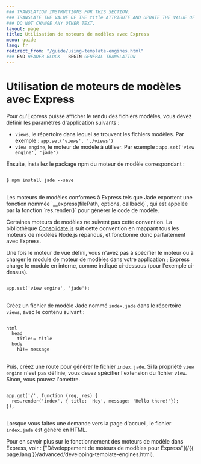 ```yaml
---
### TRANSLATION INSTRUCTIONS FOR THIS SECTION:
### TRANSLATE THE VALUE OF THE title ATTRIBUTE AND UPDATE THE VALUE OF THE lang ATTRIBUTE. 
### DO NOT CHANGE ANY OTHER TEXT. 
layout: page
title: Utilisation de moteurs de modèles avec Express
menu: guide
lang: fr
redirect_from: "/guide/using-template-engines.html"
### END HEADER BLOCK - BEGIN GENERAL TRANSLATION
---
```


# Utilisation de moteurs de modèles avec Express

Pour qu'Express puisse afficher le rendu des fichiers modèles, vous devez définir les paramètres d'application suivants :

* `views`, le répertoire dans lequel se trouvent les fichiers modèles. Par exemple : `app.set('views', './views')`
* `view engine`, le moteur de modèle à utiliser. Par exemple : `app.set('view engine', 'jade')`

Ensuite, installez le package npm du moteur de modèle correspondant :

<pre>
<code class="language-sh" translate="no">
$ npm install jade --save
</code>
</pre>

<div class="doc-box doc-notice" markdown="1">
Les moteurs de modèles conformes à Express tels que Jade exportent une fonction nommée `__express(filePath, options, callback)`, qui est appelée par la fonction `res.render()` pour générer le code de modèle.

Certaines moteurs de modèles ne suivent pas cette convention. La bibliothèque [Consolidate.js](https://www.npmjs.org/package/consolidate) suit cette convention en mappant tous les moteurs de modèles Node.js répandus, et fonctionne donc parfaitement avec Express.
</div>

Une fois le moteur de vue défini, vous n'avez pas à spécifier le moteur ou à charger le module de moteur de modèles dans votre application ; Express charge le module en interne, comme indiqué ci-dessous (pour l'exemple ci-dessus).

<pre>
<code class="language-javascript" translate="no">
app.set('view engine', 'jade');
</code>
</pre>

Créez un fichier de modèle Jade nommé `index.jade` dans le répertoire `views`, avec le contenu suivant :

<pre>
<code class="language-javascript" translate="no">
html
  head
    title!= title
  body
    h1!= message
</code>
</pre>

Puis, créez une route pour générer le fichier `index.jade`. Si la propriété `view engine` n'est pas définie, vous devez spécifier l'extension du fichier `view`. Sinon, vous pouvez l'omettre.

<pre>
<code class="language-javascript" translate="no">
app.get('/', function (req, res) {
  res.render('index', { title: 'Hey', message: 'Hello there!'});
});
</code>
</pre>

Lorsque vous faites une demande vers la page d'accueil, le fichier `index.jade` est généré en HTML.

Pour en savoir plus sur le fonctionnement des moteurs de modèle dans Express, voir : ["Développement de moteurs de modèles pour Express"](/{{ page.lang }}/advanced/developing-template-engines.html).
